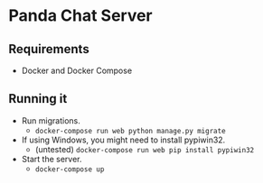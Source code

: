 # Panda Chat Server

## Requirements

  - Docker and Docker Compose

## Running it

  - Run migrations.
    - `docker-compose run web python manage.py migrate`
  - If using Windows, you might need to install pypiwin32.
    -  (untested) `docker-compose run web pip install pypiwin32`
  - Start the server.
    - `docker-compose up`
